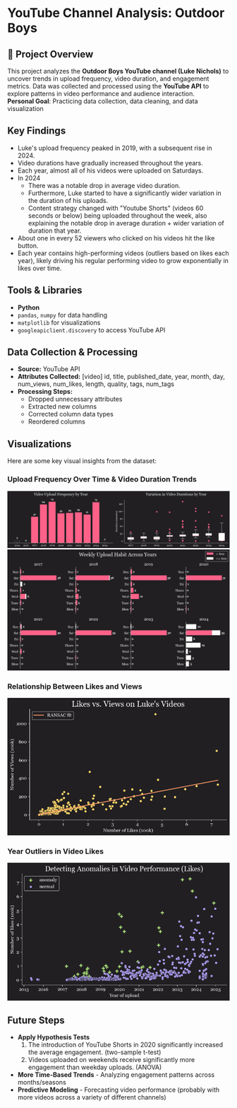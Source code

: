 

# **YouTube Channel Analysis: Outdoor Boys**  

## **📌 Project Overview**  
This project analyzes the **Outdoor Boys YouTube channel (Luke Nichols)** to uncover trends in upload frequency, video duration, and engagement metrics. Data was collected and processed using the **YouTube API** to explore patterns in video performance and audience interaction.  
**Personal Goal**: Practicing data collection, data cleaning, and data visualization
## **Key Findings**
- Luke's upload frequency peaked in 2019, with a subsequent rise in 2024.
- Video durations have gradually increased throughout the years.
- Each year, almost all of his videos were uploaded on Saturdays.
- In 2024
    - There was a notable drop in average video duration.
    - Furthermore, Luke started to have a significantly wider variation in the duration of his uploads.
    - Content strategy changed with "Youtube Shorts" (videos 60 seconds or below) being uploaded throughout the week, also explaining the notable drop in average duration + wider variation of duration that year.
- About one in every 52 viewers who clicked on his videos hit the like button.
- Each year contains high-performing videos (outliers based on likes each year), likely driving his regular performing video to grow exponentially in likes over time.

## **Tools & Libraries**  
- **Python**  
- `pandas`, `numpy` for data handling  
- `matplotlib` for visualizations  
- `googleapiclient.discovery` to access YouTube API

## **Data Collection & Processing**  
- **Source:** YouTube API  
- **Attributes Collected:** [video]  id, title, published_date, year, month, day, num_views,
       num_likes, length, quality, tags, num_tags  
- **Processing Steps:**
  - Dropped unnecessary attributes
  - Extracted new columns  
  - Corrected column data types 
  - Reordered columns

## **Visualizations**  
Here are some key visual insights from the dataset:  

### **Upload Frequency Over Time & Video Duration Trends**  
![Upload Frequency Over Time & Video Duration Trends](graphs/frequency_duration.png)  
![Upload Frequency Over Time & Video Duration Trends](graphs/weekly_upload.png)  

### **Relationship Between Likes and Views**  
![Engagement vs. Video Length](graphs/likes_views.png)  

### **Year Outliers in Video Likes**  
![Outlier Highlighted](graphs/anomalies.png)  

## **Future Steps**  
- **Apply Hypothesis Tests**
    1. The introduction of YouTube Shorts in 2020 significantly increased the average engagement. (two-sample t-test)
    2. Videos uploaded on weekends receive significantly more engagement than weekday uploads. (ANOVA) 
- **More Time-Based Trends** - Analyzing engagement patterns across months/seasons  
- **Predictive Modeling** - Forecasting video performance (probably with more videos across a variety of different channels)
